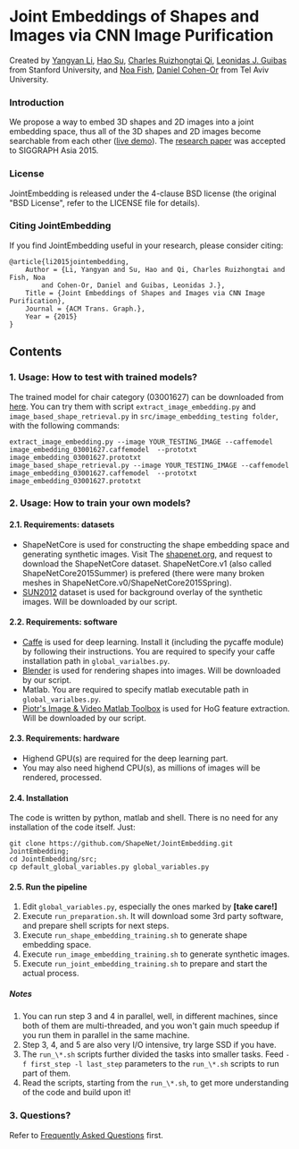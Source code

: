 # Joint Embeddings of Shapes and Images via CNN Image Purification
Created by <a href="http://web.stanford.edu/~yangyan/" target="_blank">Yangyan Li</a>, <a href="http://ai.stanford.edu/~haosu/" target="_blank">Hao Su</a>, <a href="http://web.stanford.edu/~rqi/" target="_blank">Charles Ruizhongtai Qi</a>, <a href="http://geometry.stanford.edu/member/guibas/" target="_blank">Leonidas J. Guibas</a> from Stanford University, and <a href="http://www.cs.tau.ac.il/~noafish/" target="_blank">Noa Fish</a>, <a href="http://www.cs.tau.ac.il/~dcor/" target="_blank">Daniel Cohen-Or</a> from Tel Aviv University.

### Introduction
We propose a way to embed 3D shapes and 2D images into a joint embedding space, thus all of the 3D shapes and 2D images become searchable from each other (<a href="https://shapenet.cs.stanford.edu/shapenet_brain/app_joint_embedding/" target="_blank">live demo</a>). The <a href="https://shapenet.cs.stanford.edu/projects/JointEmbedding/" target="_blank">research paper</a> was accepted to SIGGRAPH Asia 2015.

### License
JointEmbedding is released under the 4-clause BSD license (the original "BSD License", refer to the LICENSE file for details).

### Citing JointEmbedding
If you find JointEmbedding useful in your research, please consider citing:

    @article{li2015jointembedding,
        Author = {Li, Yangyan and Su, Hao and Qi, Charles Ruizhongtai and Fish, Noa
            and Cohen-Or, Daniel and Guibas, Leonidas J.},
        Title = {Joint Embeddings of Shapes and Images via CNN Image Purification},
        Journal = {ACM Trans. Graph.},
        Year = {2015}
    }
    
## Contents
### 1. Usage: How to test with trained models?
The trained model for chair category (03001627) can be downloaded from <a href="https://shapenet.cs.stanford.edu/projects/JointEmbedding/data/03001627.zip" target="_blank">here</a>. You can try them with script `extract_image_embedding.py` and `image_based_shape_retrieval.py` in `src/image_embedding_testing folder`, with the following commands: 

    extract_image_embedding.py --image YOUR_TESTING_IMAGE --caffemodel image_embedding_03001627.caffemodel  --prototxt image_embedding_03001627.prototxt
    image_based_shape_retrieval.py --image YOUR_TESTING_IMAGE --caffemodel image_embedding_03001627.caffemodel  --prototxt image_embedding_03001627.prototxt

### 2. Usage: How to train your own models?
#### 2.1. Requirements: datasets
+ ShapeNetCore is used for constructing the shape embedding space and generating synthetic images. Visit The <a href="http://shapenet.org/" target="_blank">shapenet.org</a>, and request to download the ShapeNetCore dataset. ShapeNetCore.v1 (also called ShapeNetCore2015Summer) is prefered (there were many broken meshes in ShapeNetCore.v0/ShapeNetCore2015Spring).
+ <a href="http://groups.csail.mit.edu/vision/SUN/" target="_blank">SUN2012</a> dataset is used for background overlay of the synthetic images. Will be downloaded by our script.

#### 2.2. Requirements: software
+ <a href="http://caffe.berkeleyvision.org/" target="\_blank">Caffe</a> is used for deep learning. Install it (including the pycaffe module) by following their instructions. You are required to specify your caffe installation path in `global_varialbes.py`.
+ <a href="https://www.blender.org/" target="_blank">Blender</a> is used for rendering shapes into images. Will be downloaded by our script.
+ Matlab. You are required to specify matlab executable path in `global_varialbes.py`.
+ <a href="https://github.com/pdollar/toolbox" target="_blank">Piotr's Image & Video Matlab Toolbox</a> is used for HoG feature extraction. Will be downloaded by our script.

#### 2.3. Requirements: hardware
+ Highend GPU(s) are required for the deep learning part.
+ You may also need highend CPU(s), as millions of images will be rendered, processed.

#### 2.4. Installation
The code is written by python, matlab and shell. There is no need for any installation of the code itself. Just:

    git clone https://github.com/ShapeNet/JointEmbedding.git JointEmbedding;
    cd JointEmbedding/src;
    cp default_global_variables.py global_variables.py
    
#### 2.5. Run the pipeline
1. Edit `global_variables.py`, especially the ones marked by **[take care!]**
2. Execute `run_preparation.sh`. It will download some 3rd party software, and prepare shell scripts for next steps.
3. Execute `run_shape_embedding_training.sh` to generate shape embedding space.
4. Execute `run_image_embedding_training.sh` to generate synthetic images.
5. Execute `run_joint_embedding_training.sh` to prepare and start the actual process.

##### Notes
1. You can run step 3 and 4 in parallel, well, in different machines, since both of them are multi-threaded, and you won't gain much speedup if you run them in parallel in the same machine.
2. Step 3, 4, and 5 are also very I/O intensive, try large SSD if you have.
3. The `run_\*.sh` scripts further divided the tasks into smaller tasks. Feed `-f first_step -l last_step` parameters to the `run_\*.sh` scripts to run part of them.
3. Read the scripts, starting from the `run_\*.sh`, to get more understanding of the code and build upon it!

### 3. Questions?
Refer to [Frequently Asked Questions](https://github.com/ShapeNet/JointEmbedding/wiki/Frequently-Asked-Questions) first.
